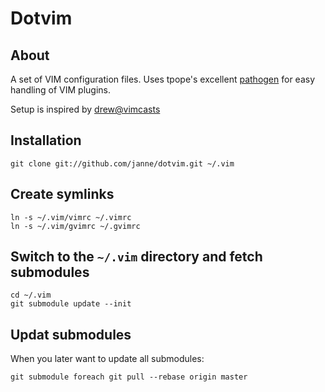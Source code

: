Dotvim
======

About
-----

A set of VIM configuration files. Uses tpope's excellent [pathogen](http://www.vim.org/scripts/script.php?script_id=2332) for easy handling of VIM plugins.

Setup is inspired by [drew@vimcasts](http://vimcasts.org/episodes/synchronizing-plugins-with-git-submodules-and-pathogen/)

Installation
------------

    git clone git://github.com/janne/dotvim.git ~/.vim

Create symlinks
---------------

    ln -s ~/.vim/vimrc ~/.vimrc
    ln -s ~/.vim/gvimrc ~/.gvimrc

Switch to the `~/.vim` directory and fetch submodules
-----------------------------------------------------

    cd ~/.vim
    git submodule update --init

Updat submodules
----------------

When you later want to update all submodules:

    git submodule foreach git pull --rebase origin master
